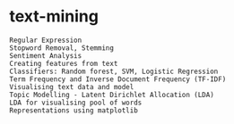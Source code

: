 # text-mining
    Regular Expression
    Stopword Removal, Stemming
    Sentiment Analysis
    Creating features from text 
    Classifiers: Random forest, SVM, Logistic Regression
    Term Frequency and Inverse Document Frequency (TF-IDF)
    Visualising text data and model
    Topic Modelling - Latent Dirichlet Allocation (LDA) 
    LDA for visualising pool of words 
    Representations using matplotlib 
